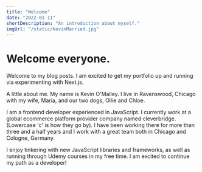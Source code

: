 ```yaml
---
title: "Welcome"
date: "2022-01-11"
shortDescription: "An introduction about myself."
imgUrl: "/static/kevinMarried.jpg"
---
```


# Welcome everyone.

Welcome to my blog posts. I am excited to get my portfolio up and running via experimenting with Next.js.

A little about me. My name is Kevin O'Malley. I live in Ravenswood, Chicago with my wife, Maria, and our two dogs, Ollie and Chloe.

I am a frontend developer experienced in JavaScript. I currently work at a global ecommerce platform provider company named cleverbridge. (Lowercase 'c' is how they go by). I have been working there for more than three and a half years and I work with a great team both in Chicago and Cologne, Germany.

I enjoy tinkering with new JavaScript libraries and frameworks, as well as running through Udemy courses in my free time. I am excited to continue my path as a developer!
